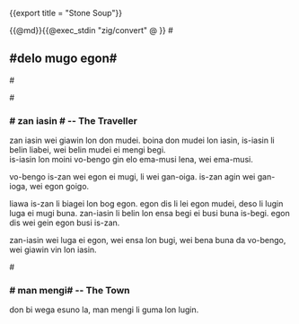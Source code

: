 {{export title = "Stone Soup"}}

{{@md}}{{@exec_stdin "zig/convert" @ }}
#<h2>#delo mugo egon#</h2>#

#<h3># zan iasin # -- The Traveller</h3>

zan iasin wei giawin lon don mudei. boina don mudei lon iasin, is-iasin li belin liabei, wei belin mudei ei mengi begi.    
is-iasin lon moini vo-bengo gin elo ema-musi lena, wei ema-musi.

vo-bengo is-zan wei egon ei mugi, li wei gan-oiga. is-zan agin wei gan-ioga, wei egon goigo.

liawa is-zan li biagei lon bog egon. egon dis li lei egon mudei, deso li lugin luga ei mugi buna. zan-iasin li belin lon ensa begi ei busi buna is-begi. egon dis wei gein egon busi is-zan.

zan-iasin wei luga ei egon, wei ensa lon bugi, wei bena buna da vo-bengo, wei giawin vin lon iasin.

#<h3># man mengi# -- The Town</h3>

don bi wega esuno la, man mengi li guma lon lugin.

